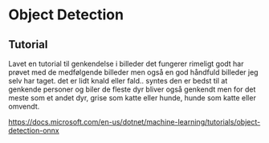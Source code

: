 # Object Detection

## Tutorial
Lavet en tutorial til genkendelse i billeder
det fungerer rimeligt godt har prøvet med de medfølgende billeder men også en god håndfuld billeder jeg selv har taget. det er lidt knald eller fald.. syntes den er bedst til at genkende personer og biler de fleste dyr bliver også genkendt men for det meste som et andet dyr, grise som katte eller hunde, hunde som katte eller omvendt.

https://docs.microsoft.com/en-us/dotnet/machine-learning/tutorials/object-detection-onnx

